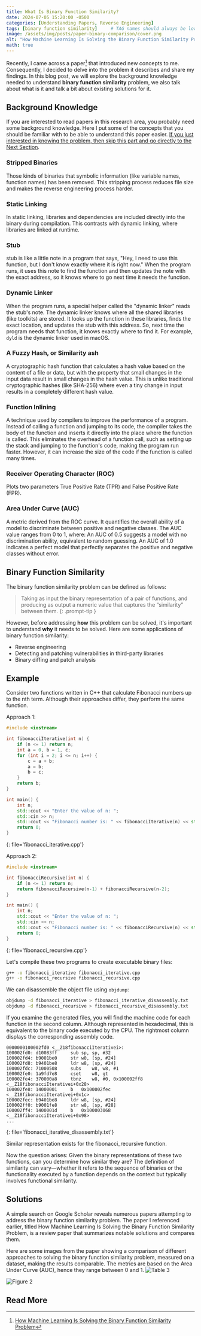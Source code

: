 ```yaml
---
title: What Is Binary Function Similarity?
date: 2024-07-05 15:20:00 -0500
categories: [Understanding Papers, Reverse Engineering]
tags: [binary function similarity]     # TAG names should always be lowercase
image: /assets/img/posts/paper-binary-comparison/cover.png
alt: "How Machine Learning Is Solving the Binary Function Similarity Problem?"
math: true
---
```

Recently, I came across a paper[^footnote] that introduced new concepts to me. Consequently, I decided to delve into the problem it describes and share my findings. In this blog post, we will explore the background knowledge needed to understand **binary function similarity** problem, we also talk about what is it and talk a bit about existing solutions for it.

## Background Knowledge
If you are interested to read papers in this research area, you probably need some background knowledge. Here I put some of the concepts that you should be familiar with to be able to understand this paper easier. [If you just interested in knowing the problem, then skip this part and go directly to the Next Section](#binary-function-similarity).

### Stripped Binaries
Those kinds of binaries that symbolic information (like variable names, function names) has been removed. This stripping process reduces file size and makes the reverse engineering process harder.

### Static Linking
In static linking, libraries and dependencies are included directly into the binary during compilation. This contrasts with dynamic linking, where libraries are linked at runtime.

### Stub
stub is like a little note in a program that says, "Hey, I need to use this function, but I don't know exactly where it is right now." When the program runs, it uses this note to find the function and then updates the note with the exact address, so it knows where to go next time it needs the function.

### Dynamic Linker
When the program runs, a special helper called the "dynamic linker" reads the stub's note. The dynamic linker knows where all the shared libraries (like toolkits) are stored. It looks up the function in these libraries, finds the exact location, and updates the stub with this address. So, next time the program needs that function, it knows exactly where to find it. For example, `dyld` is the dynamic linker used in macOS.

### A Fuzzy Hash, or Similarity ash
A cryptographic hash function that calculates a hash value based on the content of a file or data, but with the property that small changes in the input data result in small changes in the hash value. This is unlike traditional cryptographic hashes (like SHA-256) where even a tiny change in input results in a completely different hash value.

### Function Inlining
A technique used by compilers to improve the performance of a program. Instead of calling a function and jumping to its code, the compiler takes the body of the function and inserts it directly into the place where the function is called. This eliminates the overhead of a function call, such as setting up the stack and jumping to the function's code, making the program run faster. However, it can increase the size of the code if the function is called many times.

### Receiver Operating Character (ROC)
Plots two parameters True Positive Rate (TPR) and False Positive Rate (FPR).

### Area Under Curve (AUC)
A metric derived from the ROC curve. It quantifies the overall ability of a model to discriminate between positive and negative classes. The AUC value ranges from 0 to 1, where: An AUC of 0.5 suggests a model with no discrimination ability, equivalent to random guessing. An AUC of 1.0 indicates a perfect model that perfectly separates the positive and negative classes without error.

## Binary Function Similarity
The binary function similarity problem can be defined as follows:

> Taking as input the binary representation of a pair of functions, and producing as output a numeric value that captures the “similarity” between them.
{: .prompt-tip }

However, before addressing **how** this problem can be solved, it's important to understand **why** it needs to be solved. Here are some applications of binary function similarity:
- Reverse engineering
- Detecting and patching vulnerabilities in third-party libraries
- Binary diffing and patch analysis

## Example
Consider two functions written in C++ that calculate Fibonacci numbers up to the nth term. Although their approaches differ, they perform the same function.

Approach 1:
```c++
#include <iostream>

int fibonacciIterative(int n) {
    if (n <= 1) return n;
    int a = 0, b = 1, c;
    for (int i = 2; i <= n; i++) {
        c = a + b;
        a = b;
        b = c;
    }
    return b;
}

int main() {
    int n;
    std::cout << "Enter the value of n: ";
    std::cin >> n;
    std::cout << "Fibonacci number is: " << fibonacciIterative(n) << std::endl;
    return 0;
}
```
{: file='fibonacci_iterative.cpp'}

Approach 2:
```c++
#include <iostream>

int fibonacciRecursive(int n) {
    if (n <= 1) return n;
    return fibonacciRecursive(n-1) + fibonacciRecursive(n-2);
}

int main() {
    int n;
    std::cout << "Enter the value of n: ";
    std::cin >> n;
    std::cout << "Fibonacci number is: " << fibonacciRecursive(n) << std::endl;
    return 0;
}
```
{: file='fibonacci_recursive.cpp'}


Let's compile these two programs to create executable binary files:


```bash
g++ -o fibonacci_iterative fibonacci_iterative.cpp
g++ -o fibonacci_recursive fibonacci_recursive.cpp
```

We can disassemble the object file using `objdump`:
```bash
objdump -d fibonacci_iterative > fibonacci_iterative_disassembly.txt
objdump -d fibonacci_recursive > fibonacci_recursive_disassembly.txt
```

If you examine the generated files, you will find the machine code for each function in the second column. Although represented in hexadecimal, this is equivalent to the binary code executed by the CPU. The rightmost column displays the corresponding assembly code.
```
0000000100002fd0 <__Z18fibonacciIterativei>:
100002fd0: d10083ff    	sub	sp, sp, #32
100002fd4: b9001be0    	str	w0, [sp, #24]
100002fd8: b9401be8    	ldr	w8, [sp, #24]
100002fdc: 71000508    	subs	w8, w8, #1
100002fe0: 1a9fd7e8    	cset	w8, gt
100002fe4: 370000a8    	tbnz	w8, #0, 0x100002ff8 <__Z18fibonacciIterativei+0x28>
100002fe8: 14000001    	b	0x100002fec <__Z18fibonacciIterativei+0x1c>
100002fec: b9401be8    	ldr	w8, [sp, #24]
100002ff0: b9001fe8    	str	w8, [sp, #28]
100002ff4: 1400001d    	b	0x100003068 <__Z18fibonacciIterativei+0x98>
...
```
{: file='fibonacci_iterative_disassembly.txt'}

Similar representation exists for the fibonacci_recursive function.

Now the question arises: Given the binary representations of these two functions, can you determine how similar they are? The definition of similarity can vary—whether it refers to the sequence of binaries or the functionality executed by a function depends on the context but typically involves functional similarity.

## Solutions
A simple search on Google Scholar reveals numerous papers attempting to address the binary function similarity problem. The paper I referenced earlier, titled How Machine Learning Is Solving the Binary Function Similarity Problem, is a review paper that summarizes notable solutions and compares them.

Here are some images from the paper showing a comparison of different approaches to solving the binary function similarity problem, measured on a dataset, making the results comparable. The metrics are based on the Area Under Curve (AUC), hence they range between 0 and 1.
![Table 3](/assets/img/posts/paper-binary-comparison/table3-marcelli.png)

![Figure 2](/assets/img/posts/paper-binary-comparison/figure2-marcelli.png)

## Read More
[^footnote]: <a href="https://www.usenix.org/conference/usenixsecurity22/presentation/marcelli" target="_blank">How Machine Learning Is Solving the Binary Function Similarity Problem</a>